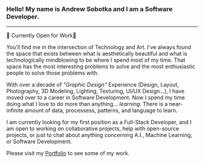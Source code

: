 ### Hello! My name is Andrew Sobotka and I am a Software Developer.
---
🔭 Currently Open for Work🔭

You'll find me in the intersection of Technology and Art. I've always found the space that exists between what is aesthetically  beautiful and what is technologically mindblowing to be where I spend most of my time. That space has the most interesting problems to solve and the most enthusiastic people to solve those problems with.

With over a decade of *"Graphic Design"* Experience (Design, Layout, Photography, 3D Modeling, Lighting, Texturing, UI/UX Design...), I have moved over to a career in Software Development. Now I spend my time doing what I love to do more than anything... _learning_. There is a near-infinite amount of data, processess, patterns, and language to learn.

I am currently looking for my first position as a Full-Stack Developer, and I am open to working on collaborative projects, help with open-source projects, or just to chat about anything concerning A.I., Machine Learning, or Software Development.

Please visit my [Portfolio](https://andrewsobotka.com) to see some of my work.